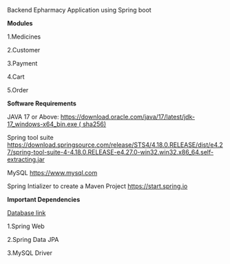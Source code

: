 Backend Epharmacy Application using Spring boot

**Modules**

1.Medicines

2.Customer

3.Payment

4.Cart

5.Order

**Software Requirements**

JAVA 17 or Above:
https://download.oracle.com/java/17/latest/jdk-17_windows-x64_bin.exe ( sha256)

Spring tool suite
https://download.springsource.com/release/STS4/4.18.0.RELEASE/dist/e4.27/spring-tool-suite-4-4.18.0.RELEASE-e4.27.0-win32.win32.x86_64.self-extracting.jar

MySQL
https://www.mysql.com

Spring Intializer to create a Maven Project
https://start.spring.io



**Important Dependencies**

[Database link](Database.docx)



1.Spring Web

2.Spring Data JPA

3.MySQL Driver
